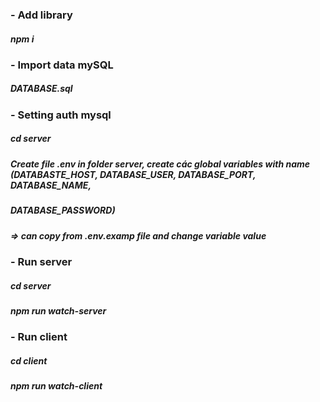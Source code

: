 
###  - Add library

##### npm i

### - Import data mySQL

#####  DATABASE.sql

###  - Setting auth mysql

##### cd server

##### Create file .env in folder server, create các global variables with name (DATABASTE_HOST, DATABASE_USER, DATABASE_PORT, DATABASE_NAME, 
##### DATABASE_PASSWORD)

##### => can copy from .env.examp file and change variable value

###  - Run server

##### cd server

##### npm run watch-server

###  - Run client

##### cd client

##### npm run watch-client







